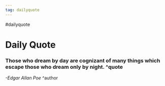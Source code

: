 ```yaml
---
tag: dailyquote
---
```


#dailyquote

# Daily Quote

### Those who dream by day are cognizant of many things which escape those who dream only by night. ^quote
*-Edgar Allan Poe* ^author
